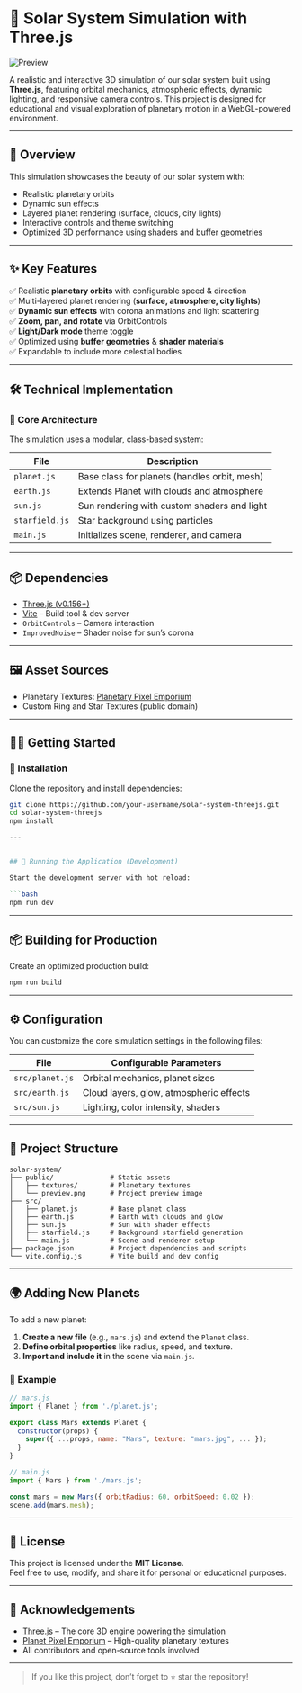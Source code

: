 # 🌌 Solar System Simulation with Three.js

![Preview](https://./public/preview.png)

A realistic and interactive 3D simulation of our solar system built using **Three.js**, featuring orbital mechanics, atmospheric effects, dynamic lighting, and responsive camera controls. This project is designed for educational and visual exploration of planetary motion in a WebGL-powered environment.

---

## 🚀 Overview

This simulation showcases the beauty of our solar system with:

- Realistic planetary orbits
- Dynamic sun effects
- Layered planet rendering (surface, clouds, city lights)
- Interactive controls and theme switching
- Optimized 3D performance using shaders and buffer geometries

---

## ✨ Key Features

✅ Realistic **planetary orbits** with configurable speed & direction  
✅ Multi-layered planet rendering (**surface, atmosphere, city lights**)  
✅ **Dynamic sun effects** with corona animations and light scattering  
✅ **Zoom, pan, and rotate** via OrbitControls  
✅ **Light/Dark mode** theme toggle  
✅ Optimized using **buffer geometries** & **shader materials**  
✅ Expandable to include more celestial bodies

---

## 🛠️ Technical Implementation

### 🔧 Core Architecture

The simulation uses a modular, class-based system:

| File          | Description                                   |
|---------------|-----------------------------------------------|
| `planet.js`   | Base class for planets (handles orbit, mesh)  |
| `earth.js`    | Extends Planet with clouds and atmosphere     |
| `sun.js`      | Sun rendering with custom shaders and light   |
| `starfield.js`| Star background using particles               |
| `main.js`     | Initializes scene, renderer, and camera       |

---

## 📦 Dependencies

- [Three.js (v0.156+)](https://threejs.org/)
- [Vite](https://vitejs.dev/) – Build tool & dev server
- `OrbitControls` – Camera interaction
- `ImprovedNoise` – Shader noise for sun’s corona

---

## 🖼️ Asset Sources

- Planetary Textures: [Planetary Pixel Emporium](http://planetpixelemporium.com/)
- Custom Ring and Star Textures (public domain)

---

## 🧑‍💻 Getting Started

### 🔄 Installation

Clone the repository and install dependencies:

```bash
git clone https://github.com/your-username/solar-system-threejs.git
cd solar-system-threejs
npm install

---


## 🧪 Running the Application (Development)

Start the development server with hot reload:

```bash
npm run dev
```

---

## 📦 Building for Production

Create an optimized production build:

```bash
npm run build
```

---

## ⚙️ Configuration

You can customize the core simulation settings in the following files:

| File            | Configurable Parameters               |
|------------------|----------------------------------------|
| `src/planet.js` | Orbital mechanics, planet sizes        |
| `src/earth.js`  | Cloud layers, glow, atmospheric effects|
| `src/sun.js`    | Lighting, color intensity, shaders     |

---

## 🧩 Project Structure

```
solar-system/
├── public/              # Static assets
│   ├── textures/        # Planetary textures
│   └── preview.png      # Project preview image
├── src/
│   ├── planet.js        # Base planet class
│   ├── earth.js         # Earth with clouds and glow
│   ├── sun.js           # Sun with shader effects
│   ├── starfield.js     # Background starfield generation
│   └── main.js          # Scene and renderer setup
├── package.json         # Project dependencies and scripts
└── vite.config.js       # Vite build and dev config
```

---

## 🌍 Adding New Planets

To add a new planet:

1. **Create a new file** (e.g., `mars.js`) and extend the `Planet` class.
2. **Define orbital properties** like radius, speed, and texture.
3. **Import and include it** in the scene via `main.js`.

### 🧩 Example

```js
// mars.js
import { Planet } from './planet.js';

export class Mars extends Planet {
  constructor(props) {
    super({ ...props, name: "Mars", texture: "mars.jpg", ... });
  }
}
```

```js
// main.js
import { Mars } from './mars.js';

const mars = new Mars({ orbitRadius: 60, orbitSpeed: 0.02 });
scene.add(mars.mesh);
```

---

## 📄 License

This project is licensed under the **MIT License**.  
Feel free to use, modify, and share it for personal or educational purposes.

---

## 🙌 Acknowledgements

- [Three.js](https://threejs.org/) – The core 3D engine powering the simulation  
- [Planet Pixel Emporium](http://planetpixelemporium.com/) – High-quality planetary textures  
- All contributors and open-source tools involved

---


> If you like this project, don’t forget to ⭐ star the repository!
